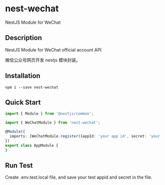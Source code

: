 # nest-wechat

NestJS Module for WeChat

## Description

NestJS Module for WeChat official account API.

微信公众号网页开发 nestjs 模块封装。

## Installation

```shell
npm i --save nest-wechat
```

## Quick Start

```typescript
import { Module } from '@nestjs/common';

import { WeChatModule } from 'nest-wechat';

@Module({
  imports: [WeChatModule.register({appId: 'your app id', secret: 'your secret'})],
})
export class AppModule {
}
```

## Run Test

Create .env.test.local file, and save your test appid and secret in the file.
